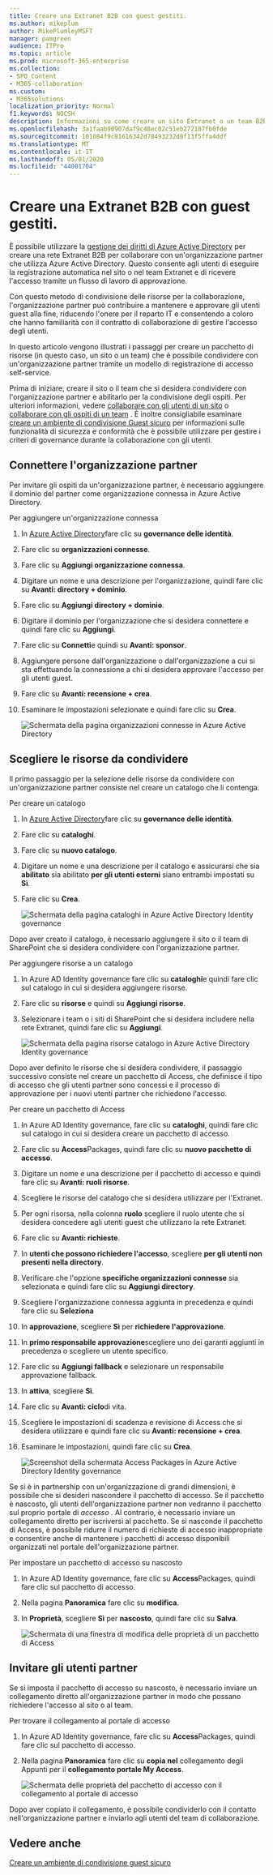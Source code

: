 ```yaml
---
title: Creare una Extranet B2B con guest gestiti.
ms.author: mikeplum
author: MikePlumleyMSFT
manager: pamgreen
audience: ITPro
ms.topic: article
ms.prod: microsoft-365-enterprise
ms.collection:
- SPO_Content
- M365-collaboration
ms.custom:
- M365solutions
localization_priority: Normal
f1.keywords: NOCSH
description: Informazioni su come creare un sito Extranet o un team B2B con gli utenti Guest gestiti provenienti da un'organizzazione partner.
ms.openlocfilehash: 3a1faab90907daf9c48ec02c51eb272187fb0fde
ms.sourcegitcommit: 101084f9c81616342d78493232d8f13f5ffa4ddf
ms.translationtype: MT
ms.contentlocale: it-IT
ms.lasthandoff: 05/01/2020
ms.locfileid: "44001704"
---
```

# <a name="create-a-b2b-extranet-with-managed-guests"></a>Creare una Extranet B2B con guest gestiti.

È possibile utilizzare la [gestione dei diritti di Azure Active Directory](https://docs.microsoft.com/azure/active-directory/governance/entitlement-management-overview) per creare una rete Extranet B2B per collaborare con un'organizzazione partner che utilizza Azure Active Directory. Questo consente agli utenti di eseguire la registrazione automatica nel sito o nel team Extranet e di ricevere l'accesso tramite un flusso di lavoro di approvazione.

Con questo metodo di condivisione delle risorse per la collaborazione, l'organizzazione partner può contribuire a mantenere e approvare gli utenti guest alla fine, riducendo l'onere per il reparto IT e consentendo a coloro che hanno familiarità con il contratto di collaborazione di gestire l'accesso degli utenti.

In questo articolo vengono illustrati i passaggi per creare un pacchetto di risorse (in questo caso, un sito o un team) che è possibile condividere con un'organizzazione partner tramite un modello di registrazione di accesso self-service. 

Prima di iniziare, creare il sito o il team che si desidera condividere con l'organizzazione partner e abilitarlo per la condivisione degli ospiti. Per ulteriori informazioni, vedere [collaborare con gli utenti di un sito](collaborate-in-site.md) o [collaborare con gli ospiti di un team](collaborate-as-team.md) . È inoltre consigliabile esaminare [creare un ambiente di condivisione Guest sicuro](create-secure-guest-sharing-environment.md) per informazioni sulle funzionalità di sicurezza e conformità che è possibile utilizzare per gestire i criteri di governance durante la collaborazione con gli utenti.

## <a name="connect-the-partner-organization"></a>Connettere l'organizzazione partner

Per invitare gli ospiti da un'organizzazione partner, è necessario aggiungere il dominio del partner come organizzazione connessa in Azure Active Directory.

Per aggiungere un'organizzazione connessa
1. In [Azure Active Directory](https://aad.portal.azure.com)fare clic su **governance delle identità**.
2. Fare clic su **organizzazioni connesse**.
4. Fare clic su **Aggiungi organizzazione connessa**.
5. Digitare un nome e una descrizione per l'organizzazione, quindi fare clic su **Avanti: directory + dominio**.
6. Fare clic su **Aggiungi directory + dominio**.
7. Digitare il dominio per l'organizzazione che si desidera connettere e quindi fare clic su **Aggiungi**.
8. Fare clic su **Connetti**e quindi su **Avanti: sponsor**.
9. Aggiungere persone dall'organizzazione o dall'organizzazione a cui si sta effettuando la connessione a chi si desidera approvare l'accesso per gli utenti guest.
10. Fare clic su **Avanti: recensione + crea**.
11. Esaminare le impostazioni selezionate e quindi fare clic su **Crea**.

    ![Schermata della pagina organizzazioni connesse in Azure Active Directory](../media/identity-governance-connected-organizations.png)

## <a name="choose-the-resources-to-share"></a>Scegliere le risorse da condividere

Il primo passaggio per la selezione delle risorse da condividere con un'organizzazione partner consiste nel creare un catalogo che li contenga.

Per creare un catalogo
1. In [Azure Active Directory](https://aad.portal.azure.com)fare clic su **governance delle identità**.
2. Fare clic su **cataloghi**.
3. Fare clic su **nuovo catalogo**.
4. Digitare un nome e una descrizione per il catalogo e assicurarsi che sia **abilitato** sia abilitato **per gli utenti esterni** siano entrambi impostati su **Sì**.
5. Fare clic su **Crea**.

   ![Schermata della pagina cataloghi in Azure Active Directory Identity governance](../media/identity-governance-catalogs.png)

Dopo aver creato il catalogo, è necessario aggiungere il sito o il team di SharePoint che si desidera condividere con l'organizzazione partner.

Per aggiungere risorse a un catalogo
1. In Azure AD Identity governance fare clic su **cataloghi**e quindi fare clic sul catalogo in cui si desidera aggiungere risorse.
2. Fare clic su **risorse** e quindi su **Aggiungi risorse**.
3. Selezionare i team o i siti di SharePoint che si desidera includere nella rete Extranet, quindi fare clic su **Aggiungi**.

   ![Schermata della pagina risorse catalogo in Azure Active Directory Identity governance](../media/identity-governance-catalog-resource.png)

Dopo aver definito le risorse che si desidera condividere, il passaggio successivo consiste nel creare un pacchetto di Access, che definisce il tipo di accesso che gli utenti partner sono concessi e il processo di approvazione per i nuovi utenti partner che richiedono l'accesso.

Per creare un pacchetto di Access
1. In Azure AD Identity governance, fare clic su **cataloghi**, quindi fare clic sul catalogo in cui si desidera creare un pacchetto di accesso.
2. Fare clic su **Access**Packages, quindi fare clic su **nuovo pacchetto di accesso**.
3. Digitare un nome e una descrizione per il pacchetto di accesso e quindi fare clic su **Avanti: ruoli risorse**.
4. Scegliere le risorse del catalogo che si desidera utilizzare per l'Extranet.
5. Per ogni risorsa, nella colonna **ruolo** scegliere il ruolo utente che si desidera concedere agli utenti guest che utilizzano la rete Extranet.
6. Fare clic su **Avanti: richieste**.
7. In **utenti che possono richiedere l'accesso**, scegliere **per gli utenti non presenti nella directory**.
8. Verificare che l'opzione **specifiche organizzazioni connesse** sia selezionata e quindi fare clic su **Aggiungi directory**.
9. Scegliere l'organizzazione connessa aggiunta in precedenza e quindi fare clic su **Seleziona**
10. In **approvazione**, scegliere **Sì** per **richiedere l'approvazione**.
11. In **primo responsabile approvazione**scegliere uno dei garanti aggiunti in precedenza o scegliere un utente specifico.
12. Fare clic su **Aggiungi fallback** e selezionare un responsabile approvazione fallback.
13. In **attiva**, scegliere **Sì**.
14. Fare clic su **Avanti: ciclo**di vita.
15. Scegliere le impostazioni di scadenza e revisione di Access che si desidera utilizzare e quindi fare clic su **Avanti: recensione + crea**.
16. Esaminare le impostazioni, quindi fare clic su **Crea**.

    ![Screenshot della schermata Access Packages in Azure Active Directory Identity governance](../media/identity-governance-access-packages.png)

Se si è in partnership con un'organizzazione di grandi dimensioni, è possibile che si desideri nascondere il pacchetto di accesso. Se il pacchetto è nascosto, gli utenti dell'organizzazione partner non vedranno il pacchetto sul proprio portale di *accesso* . Al contrario, è necessario inviare un collegamento diretto per iscriversi al pacchetto. Se si nasconde il pacchetto di Access, è possibile ridurre il numero di richieste di accesso inappropriate e consentire anche di mantenere i pacchetti di accesso disponibili organizzati nel portale dell'organizzazione partner.

Per impostare un pacchetto di accesso su nascosto
1. In Azure AD Identity governance, fare clic su **Access**Packages, quindi fare clic sul pacchetto di accesso.
2. Nella pagina **Panoramica** fare clic su **modifica**.
3. In **Proprietà**, scegliere **Sì** per **nascosto**, quindi fare clic su **Salva**.

   ![Schermata di una finestra di modifica delle proprietà di un pacchetto di Access](../media/identity-governance-access-package-hidden.png)

## <a name="invite-partner-users"></a>Invitare gli utenti partner

Se si imposta il pacchetto di accesso su nascosto, è necessario inviare un collegamento diretto all'organizzazione partner in modo che possano richiedere l'accesso al sito o al team.

Per trovare il collegamento al portale di accesso
1. In Azure AD Identity governance, fare clic su **Access**Packages, quindi fare clic sul pacchetto di accesso.
2. Nella pagina **Panoramica** fare clic su **copia nel** collegamento degli Appunti per il **collegamento portale My Access**.

   ![Schermata delle proprietà del pacchetto di accesso con il collegamento al portale di accesso](../media/identity-governance-access-portal-link.png)

Dopo aver copiato il collegamento, è possibile condividerlo con il contatto nell'organizzazione partner e inviarlo agli utenti del team di collaborazione.

## <a name="see-also"></a>Vedere anche

[Creare un ambiente di condivisione guest sicuro](create-secure-guest-sharing-environment.md)

